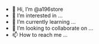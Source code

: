- 👋 Hi, I’m @a196store
- 👀 I’m interested in ...
- 🌱 I’m currently learning ...
- 💞️ I’m looking to collaborate on ...
- 📫 How to reach me ...

<!---
a196store/a196store is a ✨ special ✨ repository because its `README.md` (this file) appears on your GitHub profile.
You can click the Preview link to take a look at your changes.
--->
